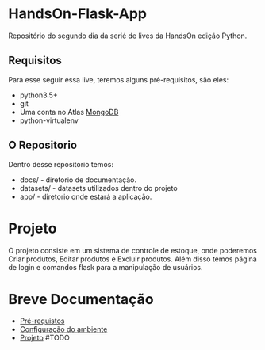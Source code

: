 # HandsOn-Flask-App

Repositório do segundo dia da serié de lives da HandsOn edição Python.

## Requisitos

Para esse seguir essa live, teremos alguns pré-requisitos, são eles:

- python3.5+
- git
- Uma conta no Atlas [MongoDB](https://www.mongodb.com/cloud/atlas)
- python-virtualenv

## O Repositorio

Dentro desse repositorio temos:

- docs/ - diretorio de documentação.
- datasets/ - datasets utilizados dentro do projeto
- app/ - diretorio onde estará a aplicação.
 
# Projeto

O projeto consiste em um sistema de controle de estoque, onde poderemos Criar produtos, Editar produtos e Excluir produtos. Além disso temos página de login e comandos flask para a manipulação de usuários.

# Breve Documentação


- [Pré-requistos](docs/requisitos.md)
- [Configuração do ambiente](docs/conf_ambiente.md)
- [Projeto]() #TODO